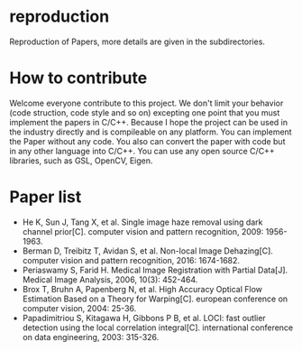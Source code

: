 # reproduction
Reproduction of Papers, more details are given in the subdirectories.

# How to contribute
Welcome everyone contribute to this project. We don't limit your behavior (code struction, code style and so on) excepting one point that you must implement the papers in C/C++. Because I hope the project can be used in the industry directly and is compileable on any platform. You can implement the Paper without any code. You also can convert the paper with code but in any other language into C/C++. You can use any open source C/C++ libraries, such as GSL, OpenCV, Eigen.

# Paper list

* He K, Sun J, Tang X, et al. Single image haze removal using dark channel prior[C]. computer vision and pattern recognition, 2009: 1956-1963.
* Berman D, Treibitz T, Avidan S, et al. Non-local Image Dehazing[C]. computer vision and pattern recognition, 2016: 1674-1682.
* Periaswamy S, Farid H. Medical Image Registration with Partial Data[J]. Medical Image Analysis, 2006, 10(3): 452-464.
* Brox T, Bruhn A, Papenberg N, et al. High Accuracy Optical Flow Estimation Based on a Theory for Warping[C]. european conference on computer vision, 2004: 25-36.
* Papadimitriou S, Kitagawa H, Gibbons P B, et al. LOCI: fast outlier detection using the local correlation integral[C]. international conference on data engineering, 2003: 315-326.
